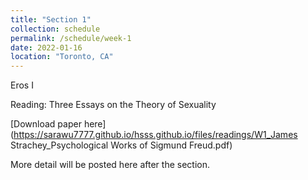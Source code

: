 ```yaml
---
title: "Section 1"
collection: schedule
permalink: /schedule/week-1
date: 2022-01-16
location: "Toronto, CA"
---
```



Eros I

Reading: Three Essays on the Theory of Sexuality

[Download paper here](https://sarawu7777.github.io/hsss.github.io/files/readings/W1_James Strachey_Psychological Works of Sigmund Freud.pdf)

More detail will be posted here after the section. 
